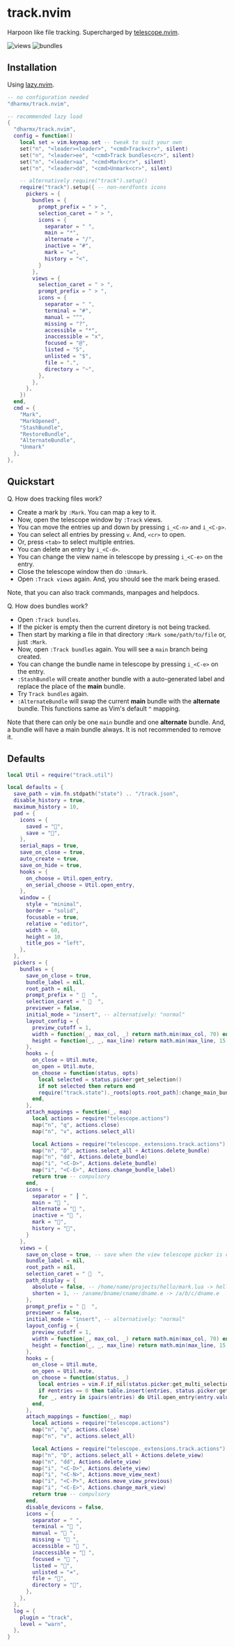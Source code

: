 # track.nvim

Harpoon like file tracking. Supercharged by [telescope.nvim](https:/github.com/nvim-telescope/telescope.nvim).

![views](./views.png) 
![bundles](./bundles.png) 

## Installation

Using [lazy.nvim](https://github.com/folke/lazy.nvim).

```lua
-- no configuration needed
"dharmx/track.nvim",

-- recommended lazy load
{
  "dharmx/track.nvim",
  config = function()
    local set = vim.keymap.set -- tweak to suit your own
    set("n", "<leader><leader>", "<cmd>Track<cr>", silent)
    set("n", "<leader>ee", "<cmd>Track bundles<cr>", silent)
    set("n", "<leader>aa", "<cmd>Mark<cr>", silent)
    set("n", "<leader>dd", "<cmd>Unmark<cr>", silent)

    -- alternatively require("track").setup()
    require("track").setup({ -- non-nerdfonts icons
      pickers = {
        bundles = {
          prompt_prefix = " > ",
          selection_caret = " > ",
          icons = {
            separator = " ",
            main = "*",
            alternate = "/",
            inactive = "#",
            mark = "=",
            history = "<",
          }
        },
        views = {
          selection_caret = " > ",
          prompt_prefix = " > ",
          icons = {
            separator = " ",
            terminal = "#",
            manual = "^",
            missing = "?",
            accessible = "*",
            inaccessible = "x",
            focused = "@",
            listed = "S",
            unlisted = "$",
            file = ".",
            directory = "~",
          },
        },
      },
    })
  end,
  cmd = {
    "Mark",
    "MarkOpened",
    "StashBundle",
    "RestoreBundle",
    "AlternateBundle",
    "Unmark"
  },
},
```

## Quickstart

Q. How does tracking files work?

- Create a mark by `:Mark`. You can map a key to it.
- Now, open the telescope window by `:Track` views.
- You can move the entries up and down by pressing `i_<C-n>` and `i_<C-p>`.
- You can select all entries by pressing `v`. And, `<cr>` to open.
- Or, press `<tab>` to select multiple entries.
- You can delete an entry by `i_<C-d>`.
- You can change the view name in telescope by pressing `i_<C-e>` on the entry.
- Close the telescope window then do `:Unmark`.
- Open `:Track views` again. And, you should see the mark being erased.

Note, that you can also track commands, manpages and helpdocs.

Q. How does bundles work?

- Open `:Track bundles`.
- If the picker is empty then the current diretory is not being tracked.
- Then start by marking a file in that directory `:Mark some/path/to/file` or, just `:Mark`.
- Now, open `:Track bundles` again. You will see a `main` branch being created.
- You can change the bundle name in telescope by pressing `i_<C-e>` on the entry.
- `:StashBundle` will create another bundle with a auto-generated label and replace the place of the **main** bundle.
- Try `Track bundles` again.
- `:AlternateBundle` will swap the current **main** bundle with the **alternate** bundle. This functions same as Vim's
  default `^` mapping.

Note that there can only be one `main` bundle and one **alternate** bundle. And, a bundle will have a main bundle
always. It is not recommended to remove it.

## Defaults

```lua
local Util = require("track.util")

local defaults = {
  save_path = vim.fn.stdpath("state") .. "/track.json",
  disable_history = true,
  maximum_history = 10,
  pad = {
    icons = {
      saved = "",
      save = "",
    },
    serial_maps = true,
    save_on_close = true,
    auto_create = true,
    save_on_hide = true,
    hooks = {
      on_choose = Util.open_entry,
      on_serial_choose = Util.open_entry,
    },
    window = {
      style = "minimal",
      border = "solid",
      focusable = true,
      relative = "editor",
      width = 60,
      height = 10,
      title_pos = "left",
    },
  },
  pickers = {
    bundles = {
      save_on_close = true,
      bundle_label = nil,
      root_path = nil,
      prompt_prefix = "   ",
      selection_caret = "   ",
      previewer = false,
      initial_mode = "insert", -- alternatively: "normal"
      layout_config = {
        preview_cutoff = 1,
        width = function(_, max_col, _) return math.min(max_col, 70) end,
        height = function(_, _, max_line) return math.min(max_line, 15) end,
      },
      hooks = {
        on_close = Util.mute,
        on_open = Util.mute,
        on_choose = function(status, opts)
          local selected = status.picker:get_selection()
          if not selected then return end
          require("track.state")._roots[opts.root_path]:change_main_bundle(selected.value.label)
        end,
      },
      attach_mappings = function(_, map)
        local actions = require("telescope.actions")
        map("n", "q", actions.close)
        map("n", "v", actions.select_all)

        local Actions = require("telescope._extensions.track.actions")
        map("n", "D", actions.select_all + Actions.delete_bundle)
        map("n", "dd", Actions.delete_bundle)
        map("i", "<C-D>", Actions.delete_bundle)
        map("i", "<C-E>", Actions.change_bundle_label)
        return true -- compulsory
      end,
      icons = {
        separator = " ┃ ",
        main = " ",
        alternate = " ",
        inactive = " ",
        mark = "",
        history = "",
      }
    },
    views = {
      save_on_close = true, -- save when the view telescope picker is closed
      bundle_label = nil,
      root_path = nil,
      selection_caret = "   ",
      path_display = {
        absolute = false, -- /home/name/projects/hello/mark.lua -> hello/mark.lua
        shorten = 1, -- /aname/bname/cname/dname.e -> /a/b/c/dname.e
      },
      prompt_prefix = "   ",
      previewer = false,
      initial_mode = "insert", -- alternatively: "normal"
      layout_config = {
        preview_cutoff = 1,
        width = function(_, max_col, _) return math.min(max_col, 70) end,
        height = function(_, _, max_line) return math.min(max_line, 15) end,
      },
      hooks = {
        on_close = Util.mute,
        on_open = Util.mute,
        on_choose = function(status, _)
          local entries = vim.F.if_nil(status.picker:get_multi_selection(), {})
          if #entries == 0 then table.insert(entries, status.picker:get_selection()) end
          for _, entry in ipairs(entries) do Util.open_entry(entry.value.path) end
        end,
      },
      attach_mappings = function(_, map)
        local actions = require("telescope.actions")
        map("n", "q", actions.close)
        map("n", "v", actions.select_all)

        local Actions = require("telescope._extensions.track.actions")
        map("n", "D", actions.select_all + Actions.delete_view)
        map("n", "dd", Actions.delete_view)
        map("i", "<C-D>", Actions.delete_view)
        map("i", "<C-N>", Actions.move_view_next)
        map("i", "<C-P>", Actions.move_view_previous)
        map("i", "<C-E>", Actions.change_mark_view)
        return true -- compulsory
      end,
      disable_devicons = false,
      icons = {
        separator = " ",
        terminal = " ",
        manual = " ",
        missing = " ",
        accessible = " ",
        inaccessible = " ",
        focused = " ",
        listed = "",
        unlisted = "≖",
        file = "",
        directory = "",
      },
    },
  },
  log = {
    plugin = "track",
    level = "warn",
  },
}
```
